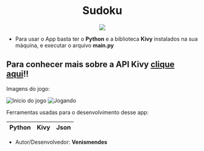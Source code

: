 <h1 align = "center"><strong>Sudoku</strong></h1>

<p align = "center">
  <img src = "./images/sudoku.png">
</p>

* Para usar o App basta ter o **Python** e a biblioteca **Kivy** instalados na sua máquina, e executar o arquivo **main.py**

## Para conhecer mais sobre a API Kivy [clique aqui](https://kivy.org/#home)!!

Imagens do jogo:

![Inicio do jogo](./images/inicio.png)  ![Jogando](./images/jogando.png)

Ferramentas usadas para o desenvolvimento desse app:

| Python | Kivy | Json |
|---     |---   |---|

* Autor/Desenvolvedor: **Venismendes** 
